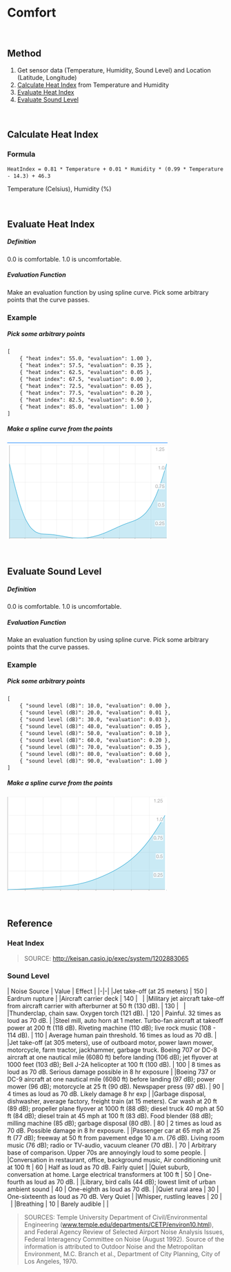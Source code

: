 # Comfort

<br />

## Method

1. Get sensor data (Temperature, Humidity, Sound Level) and Location (Latitude, Longitude)
2. [Calculate Heat Index](#calculate_heat_index) from Temperature and Humidity
3. [Evaluate Heat Index](#evaluate_heat_index)
4. [Evaluate Sound Level](#evaluate_sound_level)

<br />


<a name="calculate_heat_index"> </a>
## Calculate Heat Index

### Formula

```
HeatIndex = 0.81 * Temperature + 0.01 * Humidity * (0.99 * Temperature - 14.3) + 46.3
```
Temperature (Celsius), Humidity (%)

<br />


<a name="evaluate_heat_index"> </a>
## Evaluate Heat Index

##### Definition

0.0 is comfortable. 1.0 is uncomfortable.

##### Evaluation Function

Make an evaluation function by using spline curve. Pick some arbitrary points that the curve passes.

### Example

##### Pick some arbitrary points

```
[
    { "heat index": 55.0, "evaluation": 1.00 },
    { "heat index": 57.5, "evaluation": 0.35 },
    { "heat index": 62.5, "evaluation": 0.05 },
    { "heat index": 67.5, "evaluation": 0.00 },
    { "heat index": 72.5, "evaluation": 0.05 },
    { "heat index": 77.5, "evaluation": 0.20 },
    { "heat index": 82.5, "evaluation": 0.50 },
    { "heat index": 85.0, "evaluation": 1.00 }
]
```

##### Make a spline curve from the points

![](comfort_graph_example_comfort.png)

<br />


<a name="evaluate_sound_level"> </a>
## Evaluate Sound Level

##### Definition

0.0 is comfortable. 1.0 is uncomfortable.

##### Evaluation Function

Make an evaluation function by using spline curve. Pick some arbitrary points that the curve passes.

### Example

##### Pick some arbitrary points

```
[
    { "sound level (dB)": 10.0, "evaluation": 0.00 },
    { "sound level (dB)": 20.0, "evaluation": 0.01 },
    { "sound level (dB)": 30.0, "evaluation": 0.03 },
    { "sound level (dB)": 40.0, "evaluation": 0.05 },
    { "sound level (dB)": 50.0, "evaluation": 0.10 },
    { "sound level (dB)": 60.0, "evaluation": 0.20 },
    { "sound level (dB)": 70.0, "evaluation": 0.35 },
    { "sound level (dB)": 80.0, "evaluation": 0.60 },
    { "sound level (dB)": 90.0, "evaluation": 1.00 }
]
```

##### Make a spline curve from the points

![](comfort_graph_example_sound_level.png)

<br />


## Reference

### Heat Index

> SOURCE: http://keisan.casio.jp/exec/system/1202883065

### Sound Level

| Noise Source | Value | Effect |
|-|-|
|Jet take-off (at 25 meters) | 150 | Eardrum rupture |
|Aircraft carrier deck | 140 |   |
|Military jet aircraft take-off from aircraft carrier with afterburner at 50 ft (130 dB). | 130 |   |
|Thunderclap, chain saw. Oxygen torch (121 dB). | 120 | Painful. 32 times as loud as 70 dB. |
|Steel mill, auto horn at 1 meter. Turbo-fan aircraft at takeoff power at 200 ft (118 dB). Riveting machine (110 dB); live rock music (108 - 114 dB). | 110 | Average human pain threshold. 16 times as loud as 70 dB. |
|Jet take-off (at 305 meters), use of outboard motor, power lawn mower, motorcycle, farm tractor, jackhammer, garbage truck. Boeing 707 or DC-8 aircraft at one nautical mile (6080 ft) before landing (106 dB); jet flyover at 1000 feet (103 dB); Bell J-2A helicopter at 100 ft (100 dB). | 100 | 8 times as loud as 70 dB. Serious damage possible in 8 hr exposure |
|Boeing 737 or DC-9 aircraft at one nautical mile (6080 ft) before landing (97 dB); power mower (96 dB); motorcycle at 25 ft (90 dB). Newspaper press (97 dB). | 90 | 4 times as loud as 70 dB. Likely damage 8 hr exp |
|Garbage disposal, dishwasher, average factory, freight train (at 15 meters). Car wash at 20 ft (89 dB); propeller plane flyover at 1000 ft (88 dB); diesel truck 40 mph at 50 ft (84 dB); diesel train at 45 mph at 100 ft (83 dB). Food blender (88 dB); milling machine (85 dB); garbage disposal (80 dB). | 80 | 2 times as loud as 70 dB. Possible damage in 8 hr exposure. |
|Passenger car at 65 mph at 25 ft (77 dB); freeway at 50 ft from pavement edge 10 a.m. (76 dB). Living room music (76 dB); radio or TV-audio, vacuum cleaner (70 dB). | 70 | Arbitrary base of comparison. Upper 70s are annoyingly loud to some people. |
|Conversation in restaurant, office, background music, Air conditioning unit at 100 ft | 60 | Half as loud as 70 dB. Fairly quiet |
|Quiet suburb, conversation at home. Large electrical transformers at 100 ft | 50 | One-fourth as loud as 70 dB. |
|Library, bird calls (44 dB); lowest limit of urban ambient sound | 40 | One-eighth as loud as 70 dB. |
|Quiet rural area | 30 | One-sixteenth as loud as 70 dB. Very Quiet |
|Whisper, rustling leaves | 20 |   |
|Breathing | 10 | Barely audible |  | 

> SOURCES: Temple University Department of Civil/Environmental Engineering (www.temple.edu/departments/CETP/environ10.html), and Federal Agency Review of Selected Airport Noise Analysis Issues, Federal Interagency Committee on Noise (August 1992). Source of the information is attributed to Outdoor Noise and the Metropolitan Environment, M.C. Branch et al., Department of City Planning, City of Los Angeles, 1970.

